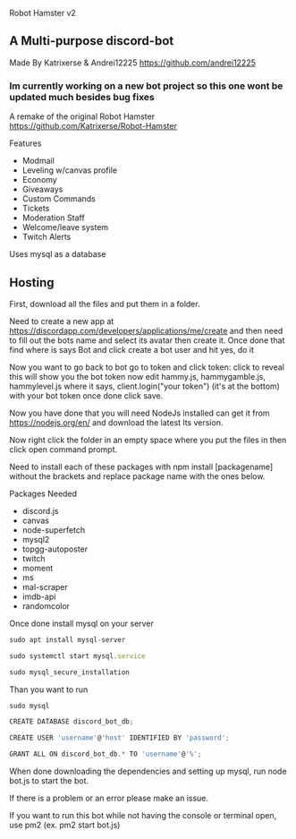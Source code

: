 Robot Hamster v2 
## A Multi-purpose discord-bot 
Made By Katrixerse & Andrei12225 https://github.com/andrei12225

### Im currently working on a new bot project so this one wont be updated much besides bug fixes

A remake of the original Robot Hamster https://github.com/Katrixerse/Robot-Hamster

Features
- Modmail
- Leveling w/canvas profile
- Economy
- Giveaways
- Custom Commands
- Tickets
- Moderation Staff
- Welcome/leave system
- Twitch Alerts

Uses mysql as a database

## Hosting

First, download all the files and put them in a folder.

Need to create a new app at https://discordapp.com/developers/applications/me/create and then need to fill out the bots name and select its avatar then create it. Once done that find where is says Bot and click create a bot user and hit yes, do it

Now you want to go back to bot go to token and click token: click to reveal this will show you the bot token now edit hammy.js, hammygamble.js, hammylevel.js where it says, client.login("your token") (it's at the bottom) with your bot token once done click save.

Now you have done that you will need NodeJs installed can get it from https://nodejs.org/en/ and download the latest lts version.

Now right click the folder in an empty space where you put the files in then click open command prompt.

Need to install each of these packages with npm install [packagename] without the brackets and replace package name with the ones below.

Packages Needed

- discord.js
- canvas
- node-superfetch
- mysql2
- topgg-autoposter
- twitch
- moment
- ms
- mal-scraper
- imdb-api
- randomcolor

Once done install mysql on your server
```js
sudo apt install mysql-server

sudo systemctl start mysql.service

sudo mysql_secure_installation
```
Than you want to run
```js
sudo mysql

CREATE DATABASE discord_bot_db;

CREATE USER 'username'@'host' IDENTIFIED BY 'password';

GRANT ALL ON discord_bot_db.* TO 'username'@'%';
```

When done downloading the dependencies and setting up mysql, run node bot.js to start the bot.

If there is a problem or an error please make an issue.

If you want to run this bot while not having the console or terminal open, use pm2 (ex. pm2 start bot.js)
